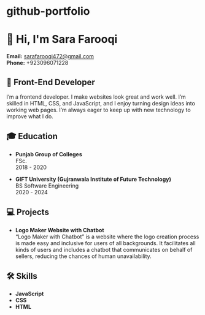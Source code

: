 # github-portfolio
# 👋 Hi, I'm Sara Farooqi

**Email:** sarafarooqi472@gmail.com  
**Phone:** +923096071228

## 🚀 Front-End Developer

I’m a frontend developer. I make websites look great and work well. I’m skilled in HTML, CSS, and JavaScript, and I enjoy turning design ideas into working web pages. I’m always eager to keep up with new technology to improve what I do.

## 🎓 Education

- **Punjab Group of Colleges**  
  FSc.  
  2018 - 2020

- **GIFT University (Gujranwala Institute of Future Technology)**  
  BS Software Engineering  
  2020 - 2024

## 💻 Projects

- **Logo Maker Website with Chatbot**  
  “Logo Maker with Chatbot” is a website where the logo creation process is made easy and inclusive for users of all backgrounds. It facilitates all kinds of users and includes a chatbot that communicates on behalf of sellers, reducing the chances of human unavailability.

## 🛠 Skills

- **JavaScript**
- **CSS**
- **HTML**

